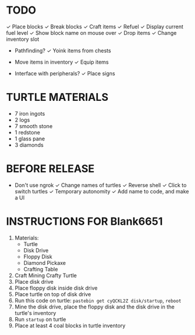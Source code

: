 # TODO

✓ Place blocks
✓ Break blocks
✓ Craft items
✓ Refuel
✓ Display current fuel level
✓ Show block name on mouse over
✓ Drop items
✓ Change inventory slot
- Pathfinding?
✓ Yoink items from chests
* Move items in inventory
✓ Equip items
- Interface with peripherals?
✓ Place signs

# TURTLE MATERIALS
- 7 iron ingots
- 2 logs
- 7 smooth stone
- 1 redstone
- 1 glass pane
- 3 diamonds

# BEFORE RELEASE
- Don't use ngrok
✓ Change names of turtles
✓ Reverse shell
✓ Click to switch turtles
✓ Temporary autonomity
✓ Add name to code, and make a UI

# INSTRUCTIONS FOR Blank6651
 1. Materials:
	- Turtle
	- Disk Drive
	- Floppy Disk
	- Diamond Pickaxe
	- Crafting Table
2. Craft Mining Crafty Turtle
3. Place disk drive
4. Place floppy disk inside disk drive
5. Place turtle on top of disk drive
6. Run this code on turtle: `pastebin get cyQCKL2Z disk/startup`, `reboot`
7. Mine the disk drive, place the floppy disk and the disk drive in the turtle's inventory
8. Run `startup` on turtle
9. Place at least 4 coal blocks in turtle inventory
